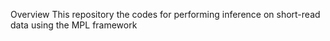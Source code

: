 Overview
This repository the codes for performing inference on short-read data using the MPL framework
